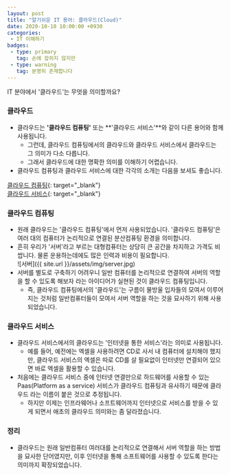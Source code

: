 ```yaml
---
layout: post
title: "알기쉬운 IT 용어: 클라우드(Cloud)"
date: 2020-10-10 10:00:00 +0930
categories: 
 - IT 이해하기
badges:
 - type: primary
   tag: 손에 잡히지 않지만
 - type: warning
   tag: 분명히 존재합니다
---
```


IT 분야에서 '클라우드'는 무엇을 의미할까요? 

<!--more-->

### **클라우드**

- 클라우드는 **'클라우드 컴퓨팅'** 또는 **'클라우드 서비스'**와 같이 다른 용어와 함께 사용됩니다.
  - 그런데, 클라우드 컴퓨팅에서의 클라우드와 클라우드 서비스에서 클라우드는 그 의미가 다소 다릅니다.
  - 그래서 클라우드에 대한 명확한 의미를 이해하기 어렵습니다.
- 클라우드 컴퓨팅과 클라우드 서비스에 대한 각각의 소개는 다음을 보셔도 좋습니다.

[클라우드 컴퓨팅](https://azure.microsoft.com/ko-kr/overview/what-is-cloud-computing/){: target="_blank"}  
[클라우드 서비스](https://www.redhat.com/ko/topics/cloud-computing/what-are-cloud-services){: target="_blank"}  
  
### **클라우드 컴퓨팅**

- 원래 클라우드는 '클라우드 컴퓨팅'에서 먼저 사용되었습니다. '클라우드 컴퓨팅'은 여러 대의 컴퓨터가 논리적으로 연결된 분산컴퓨팅 환경을 의미합니다.
- 흔히 우리가 '서버'라고 부르는 대형컴퓨터는 상당히 큰 공간을 차지하고 가격도 비쌉니다. 물론 운용하는데에도 많은 인력과 비용이 필요합니다.  
![서버]({{ site.url }}/assets/img/server.jpg)  
- 서버를 별도로 구축하기 어려우니 일반 컴퓨터를 논리적으로 연결하여 서버의 역할을 할 수 있도록 해보자 라는 아이디어가 실현된 것이 클라우드 컴퓨팅입니다.
  - 즉, 클라우드 컴퓨팅에서의 '클라우드'는 구름이 물방울 입자들의 모여서 이루어지는 것처럼 일반컴퓨터들이 모여서 서버 역할을 하는 것을 묘사하기 위해 사용되었습니다.

### **클라우드 서비스**

- 클라우드 서비스에서의 클라우드는 '인터넷을 통한 서비스'라는 의미로 사용됩니다.
  - 예를 들어, 예전에는 엑셀을 사용하려면 CD로 사서 내 컴퓨터에 설치해야 했지만, 클라우드 서비스의 엑셀은 따로 CD를 살 필요없이 인터넷만 연결되어 있으면 바로 엑셀을 활용할 수 있습니다.
- 처음에는 클라우드 서비스 중에 인터넷 연결만으로 하드웨어를 사용할 수 있는 Paas(Platform as a service) 서비스가 클라우드 컴퓨팅과 유사하기 때문에 클라우드 라는 이름이 붙은 것으로 추정됩니다.
  - 하지만 이제는 인프라웨어나 소프트웨어까지 인터넷으로 서비스를 받을 수 있게 되면서 애초의 클라우드 의미와는 좀 달라졌습니다.

### **정리**

- 클라우드는 원래 일반컴퓨터 여러대를 논리적으로 연결해서 서버 역할을 하는 방법을 묘사한 단어였지만, 이후 인터넷을 통해 소프트웨어를 사용할 수 있도록 한다는 의미까지 확장되었습니다.